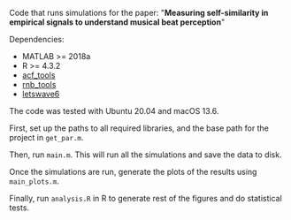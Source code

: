 Code that runs simulations for the paper: 
"**Measuring self-similarity in empirical signals to understand musical beat perception**"

Dependencies: 
* MATLAB >= 2018a
* R >= 4.3.2
* [acf_tools](https://github.com/TomasLenc/acf_tools)
* [rnb_tools](https://github.com/TomasLenc/rnb_tools)
* [letswave6](https://github.com/NOCIONS/letswave6)



The code was tested with Ubuntu 20.04 and macOS 13.6. 

First, set up the paths to all required libraries, and the base path for the project in `get_par.m`. 

Then, run `main.m`. This will run all the simulations and save the data to disk. 

Once the simulations are run, generate the plots of the results using `main_plots.m`. 

Finally, run `analysis.R` in R to generate rest of the figures and do statistical tests. 